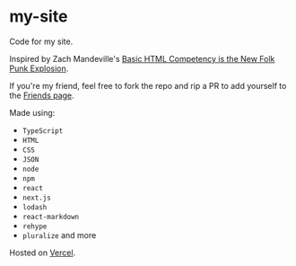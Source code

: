 # my-site
Code for my site.

Inspired by Zach Mandeville's <a href="https://coolguy.website/basic-html-competency-is-the-new-punk-folk-explosion/">Basic HTML Competency is the New Folk Punk Explosion</a>.

If you're my friend, feel free to fork the repo and rip a PR to add yourself to the <a href="https://github.com/aryaburke/my-site/blob/main/src/pages/Friends.tsx">Friends page</a>.

Made using:
- `TypeScript`
- `HTML` 
- `CSS`
- `JSON` 
- `node`
- `npm`
- `react`
- `next.js`
- `lodash`
- `react-markdown`
- `rehype`
- `pluralize`
and more

Hosted on <a href="vercel.com">Vercel</a>.
